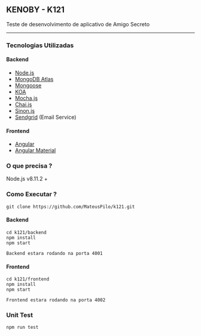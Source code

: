 ## KENOBY - K121

Teste de desenvolvimento de aplicativo de Amigo Secreto

---

### Tecnologias Utilizadas

#### Backend

 * [Node.js](http://nodejs.org)
 * [MongoDB Atlas](https://www.mongodb.com/cloud/atlas/)
 * [Mongoose](http://mongoosejs.com/)
 * [KOA](https://koajs.com/)
 * [Mocha.js](https://mochajs.org/)
 * [Chai.js](http://chaijs.com/)
 * [Sinon.js](http://sinonjs.org/)
 * [Sendgrid](https://sendgrid.com/) (Email Service)

#### Frontend

 * [Angular](https://angular.io/)
 * [Angular Material](https://material.angular.io/)

### O que precisa ?

Node.js v8.11.2 +


### Como Executar ?

	git clone https://github.com/MateusPilo/k121.git

#### Backend

    cd k121/backend
    npm install
    npm start

    Backend estara rodando na porta 4001

#### Frontend

    cd k121/frontend
    npm install
    npm start

    Frontend estara rodando na porta 4002

### Unit Test

	npm run test